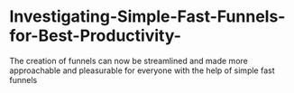# Investigating-Simple-Fast-Funnels-for-Best-Productivity-
The creation of funnels can now be streamlined and made more approachable and pleasurable for everyone with the help of simple fast funnels
